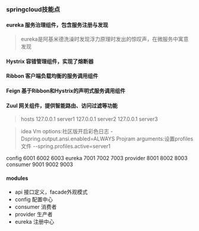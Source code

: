 ### springcloud技能点

#### eureka 服务治理组件，包含服务注册与发现
> eureka是阿基米德洗澡时发现浮力原理时发出的惊叹声，在微服务中寓意发现
#### Hystrix 容错管理组件，实现了熔断器
#### Ribbon 客户端负载均衡的服务调用组件
#### Feign 基于Ribbon和Hystrix的声明式服务调用组件
#### Zuul 网关组件，提供智能路由、访问过滤等功能

> hosts 
127.0.0.1 server1
127.0.0.1 server2
127.0.0.1 server3

> idea 
Vm options:社区版开启彩色日志
-Dspring.output.ansi.enabled=ALWAYS
Projram arguments:设置profiles文件
--spring.profiles.active=server1

config 6001 6002 6003
eureka 7001 7002 7003
provider 8001 8002 8003
consumer 9001 9002 9003

#### modules
- api 接口定义，facade外观模式
- config 配置中心
- consumer 消费者
- provider 生产者
- eureka 注册中心

